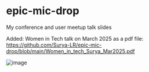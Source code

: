 # epic-mic-drop
My conference  and user meetup talk slides

Added: Women in Tech talk on March 2025 as a pdf file: https://github.com/Surya-LR/epic-mic-drop/blob/main/Women_in_tech_Surya_Mar2025.pdf

![image](https://github.com/user-attachments/assets/8f9c0f0a-9619-43f9-8c5a-48f78579ad1d)
